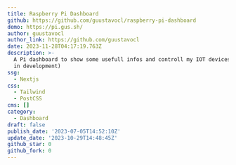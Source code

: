 ```yaml
---
title: Raspberry Pi Dashboard
github: https://github.com/guustavocl/raspberry-pi-dashboard
demo: https://pi.gus.sh/
author: guustavocl
author_link: https://github.com/guustavocl
date: 2023-11-28T04:17:19.763Z
description: >-
  A Pi dashboard to show some usefull infos and controll my IOT devices (still
  in development)
ssg:
  - Nextjs
css:
  - Tailwind
  - PostCSS
cms: []
category:
  - Dashboard
draft: false
publish_date: '2023-07-05T14:52:10Z'
update_date: '2023-10-29T14:48:45Z'
github_star: 0
github_fork: 0
---
```

